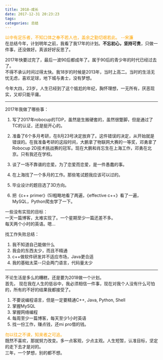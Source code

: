 ```yaml
---
title: 2018-成长
date: 2017-12-31 20:23:23
tags:
categories: 总结
---
```

<font color=orange>以中有足乐者，不知口体之奉不若人也，盖余之勤切艰若此。      --宋濂</font>  
在总结今年，计划明年之前，我看了我17年的计划。**不忘初心，坚持可贵**，只做一件事，还没做好。真该好好反思了。    

2017年快要过完了，最后一波90后都成年了。属于90后的青少年的时代已经过去了。  
不得不承认时间过得太快。我18岁的时候是2013年，当时上高二。当时的生活无忧无虑，喜欢足球，地下城与勇士，没有梦想。  

今年大四，23岁，人生已经到了这个尴尬的年纪，胸怀理想，一无所有，厌恶现实，又却只能平庸。  

-----

2017年我做了哪些事：  
1. 写了2017年robocup的TDP，虽然是生搬硬套的，虽然很蹩脚，但是通过了TC的认证，还是挺开心的。  

2. 准备了6个多月考研，在8月23号决定放弃了。这件错误的决定，从开始就是错误的。在我准备考研的这段时间，大鹏拿了物联网大赛的一等奖，邓勇拿了Robocup 2D技术挑战赛的冠军。现在大鹏和肖忘生在上海工作，邓勇在北京。只有我还在学校。

3. 谈了一场不靠谱的恋爱。为了恋爱而恋爱，是一件愚蠢的事。  

4. 在上海找了一个多月的工作。那些笔试题我应该可以过的。

5. 毕业设计的题目选了3D方向。  

6. 把《c++ primer》(5)粗略地看了两遍，《effective c++》看了一遍，MySQL，Python爬虫学了一下。

一些没有实现的目标：  
一天一篇博客，太难实现了。一个星期至少一篇还差不多。  
每天两个小时的英语。嗯...

找工作失败总结：  
1. 我不知道自己能做什么
2. 我会的东西太少，而且不精通
3. c++做软件研发并不适应市场，Java更合适
4. 我的基础太菜--只会两门语言，代码量太少

----

不论生活是多么的糟糕，还是要为2018做一个计划。  
首先， 现在我在人生的低谷中，我必须相信一件事，现在对我个人没有什么可怕的，所有的不好的结果我都接受了。  
1. 不要说编程语言，但是一定要精通C++, Java, Python, Shell  
2. 掌握MySQL  
3. 掌握网络编程  
4. 每周至少一篇博客，每天至少1小时英语  
5. 找一份工作，赚点钱，还mi pro借的钱。

<font color=orange>勿以往之不谏，知来者之可追。</font>   
既然不喜欢，那就努力改变。多一点客观，少点主观。人生短暂，认准目标，坚定的走下去才是对的。  
三年，一个梦想，别的都不想。  
